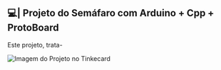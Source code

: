 ## 💻| Projeto do Semáfaro com Arduino + Cpp + ProtoBoard

  Este projeto, trata-

![Imagem do Projeto no Tinkecard](https://github.com/user-attachments/assets/49206bc0-7cde-4ada-b7f5-ab6e50eed3be)
